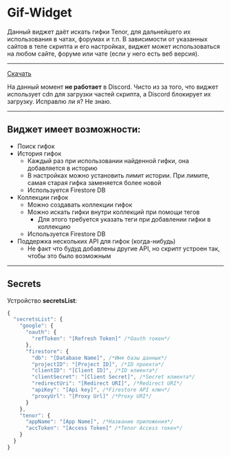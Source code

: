 # Gif-Widget
Данный виджет даёт искать гифки Tenor, для дальнейшего их использования в чатах, форумах и т.п.
В зависимости от указанных сайтов в теле скрипта и его настройках, виджет может использоваться на любом сайте, форуме или чате (если у него есть веб версия).
***

[Скачать](https://raw.githubusercontent.com/TentacleTenticals/Gif-Widget/refs/heads/main/script.js)

На данный момент **не работает** в Discord. Чисто из за того, что виджет использует cdn для загрузки частей скрипта, а Discord блокирует их загрузку. Исправлю ли я? Не знаю.
***

## Виджет имеет возможности:
* Поиск гифок
* История гифок
  * Каждый раз при использовании найденной гифки, она добавляется в историю
  * В настройках можно установить лимит истории. При лимите, самая старая гифка заменяется более новой
  * Используется Firestore DB
* Коллекции гифок
  * Можно создавать коллекции гифок
  * Можно искать гифки внутри коллекций при помощи тегов
    * Для этого требуется указать теги при добавлении гифки в коллекцию
  * Используется Firestore DB
* Поддержка нескольких API для гифок (когда-нибудь)
  * Не факт что будуд добавлены другие API, но скрипт устроен так, чтобы это было возможным
***

## Secrets
Устройство **secretsList**:
```js
{
  "secretsList": {
    "google": {
      "oauth": {
        "refToken": "[Refresh Token]" /*Oauth токен*/
      },
      "firestore": {
        "db": "[Database Name]", /*Имя базы данных*/
        "projectID": "[Project ID]", /*ID проекта*/
        "clientID": "[Client ID]", /*ID клиента*/
        "clientSecret": "[Client Secret]", /*Secret клиента*/
        "redirectUri": "[Redirect URI]", /*Redirect URI*/
        "apiKey": "[Api key]", /*Firestore API ключ*/
        "proxyUrl": "[Proxy Url]" /*Proxy URI*/
      }
    },
    "tenor": {
      "appName": "[App Name]", /*Название приложения*/
      "accToken": "[Access Token]" /*Tenor Access токен*/
    }
  }
}
```
